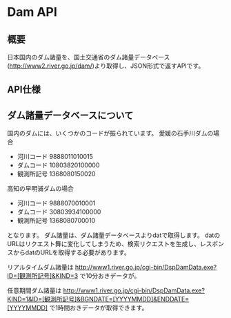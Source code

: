 # Dam API
## 概要
日本国内のダム諸量を、国土交通省のダム諸量データベース(http://www2.river.go.jp/dam/)より取得し、JSON形式で返すAPIです。

## API仕様

## ダム諸量データベースについて

国内のダムには、いくつかのコードが振られています。
愛媛の石手川ダムの場合
* 河川コード 9888011010015
* ダムコード 10803820100000
* 観測所記号 1368080150020

高知の早明浦ダムの場合
* 河川コード 9888070010001
* ダムコード 30803934100000
* 観測所記号 1368080700010

となります。
ダム諸量は、ダム諸量データベースよりdatで取得します。
datのURLはリクエスト舞に変化してしまうため、検索リクエストを生成し、レスポンスからdatのURLを取得する必要があります。

リアルタイムダム諸量は
http://www1.river.go.jp/cgi-bin/DspDamData.exe?ID=[観測所記号]&KIND=3
で10分おきデータが。

任意期間ダム諸量は
http://www1.river.go.jp/cgi-bin/DspDamData.exe?KIND=1&ID=[観測所記号]&BGNDATE=[YYYYMMDD]&ENDDATE=[YYYYMMDD]
で1時間おきデータが取得できます。
